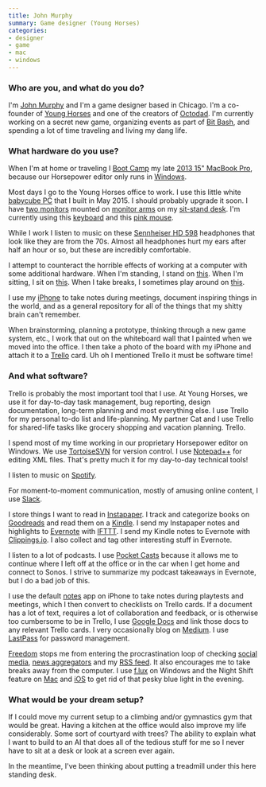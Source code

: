 ```yaml
---
title: John Murphy
summary: Game designer (Young Horses)
categories:
- designer
- game
- mac
- windows
---
```


### Who are you, and what do you do?

I'm [John Murphy](https://twitter.com/johmmmmmm "John's Twitter account.") and I'm a game designer based in Chicago. I'm a co-founder of [Young Horses](http://www.octodadgame.com/press/ "A gaming company in Chicago.") and one of the creators of [Octodad][octodad-dadliest-catch]. I'm currently working on a secret new game, organizing events as part of [Bit Bash](http://bitbashchicago.com/ "A gaming festival in Chicago."), and spending a lot of time traveling and living my dang life.

### What hardware do you use?

When I'm at home or traveling I [Boot Camp][boot-camp] my late [2013 15" MacBook Pro][macbook-pro], because our Horsepower editor only runs in [Windows][windows-10].

Most days I go to the Young Horses office to work. I use this little white [babycube PC][sst-ps07w] that I built in May 2015. I should probably upgrade it soon. I have [two monitors][ultrasharp-u2412m] mounted on [monitor arms][jarvis-dual-monitor-arm] on my [sit-stand desk][jarvis-bamboo]. I'm currently using this [keyboard][surface-ergonomic-keyboard] and this [pink mouse][lancehead-tournament-edition].

While I work I listen to music on these [Sennheiser HD 598][hd-598] headphones that look like they are from the 70s. Almost all headphones hurt my ears after half an hour or so, but these are incredibly comfortable.

I attempt to counteract the horrible effects of working at a computer with some additional hardware. When I'm standing, I stand on [this][topo]. When I'm sitting, I sit on [this][gesture]. When I take breaks, I sometimes play around on [this][multi-grip-pull-up-bar].

I use my [iPhone][iphone-8] to take notes during meetings, document inspiring things in the world, and as a general repository for all of the things that my shitty brain can't remember.

When brainstorming, planning a prototype, thinking through a new game system, etc., I work that out on the whiteboard wall that I painted when we moved into the office. I then take a photo of the board with my iPhone and attach it to a [Trello][] card. Uh oh I mentioned Trello it must be software time!

### And what software?

Trello is probably the most important tool that I use. At Young Horses, we use it for day-to-day task management, bug reporting, design documentation, long-term planning and most everything else. I use Trello for my personal to-do list and life-planning. My partner Cat and I use Trello for shared-life tasks like grocery shopping and vacation planning. Trello.

I spend most of my time working in our proprietary Horsepower editor on Windows. We use [TortoiseSVN][] for version control. I use [Notepad++][notepad-plusplus] for editing XML files. That's pretty much it for my day-to-day technical tools!

I listen to music on [Spotify][].

For moment-to-moment communication, mostly of amusing online content, I use [Slack][].

I store things I want to read in [Instapaper][]. I track and categorize books on [Goodreads][] and read them on a [Kindle][]. I send my Instapaper notes and highlights to [Evernote][] with [IFTTT][]. I send my Kindle notes to Evernote with [Clippings.io][]. I also collect and tag other interesting stuff in Evernote.

I listen to a lot of podcasts. I use [Pocket Casts][pocket-casts-ios] because it allows me to continue where I left off at the office or in the car when I get home and connect to Sonos. I strive to summarize my podcast takeaways in Evernote, but I do a bad job of this.

I use the default [notes][] app on iPhone to take notes during playtests and meetings, which I then convert to checklists on Trello cards. If a document has a lot of text, requires a lot of collaboration and feedback, or is otherwise too cumbersome to be in Trello, I use [Google Docs][google-docs] and link those docs to any relevant Trello cards. I very occasionally blog on [Medium][]. I use [LastPass][] for password management.

[Freedom][] stops me from entering the procrastination loop of checking [social media][tweetbot], [news aggregators][digg] and my [RSS feed][feedly]. It also encourages me to take breaks away from the computer. I use [f.lux][] on Windows and the Night Shift feature on [Mac][macos] and [iOS][] to get rid of that pesky blue light in the evening.

### What would be your dream setup?

If I could move my current setup to a climbing and/or gymnastics gym that would be great. Having a kitchen at the office would also improve my life considerably. Some sort of courtyard with trees? The ability to explain what I want to build to an AI that does all of the tedious stuff for me so I never have to sit at a desk or look at a screen ever again.

In the meantime, I've been thinking about putting a treadmill under this here standing desk.

[gesture]: https://www.amazon.com/dp/B0141G9IHY/ "A desk chair."
[hd-598]: https://en-us.sennheiser.com/audio-headphones-high-end-surround-sound-hd-598 "Over-the-ear headphones."
[iphone-8]: https://en.wikipedia.org/wiki/IPhone_8 "A 4.7 inch smartphone."
[jarvis-bamboo]: https://www.fully.com/standing-desks/jarvis/jarvis-adjustable-height-desk-bamboo.html "A standing desk."
[jarvis-dual-monitor-arm]: https://www.fully.com/accessories/monitor-arms/jarvis-dual-monitor-arm.html "A monitor arm."
[kindle]: https://www.amazon.com/Kindle-Ereader-ebook-reader/dp/B007HCCNJU "A digital book reader."
[lancehead-tournament-edition]: https://www.razer.com/gaming-mice/razer-lancehead-tournament-edition "A gaming mouse."
[macbook-pro]: https://www.apple.com/macbook-pro/ "A laptop."
[multi-grip-pull-up-bar]: https://www.amazon.com/dp/B002YQUP7Q/ "A pull-up bar."
[sst-ps07w]: https://www.amazon.com/dp/B007UIX1MY/ "A mini computer tower."
[surface-ergonomic-keyboard]: https://www.microsoft.com/accessories/en-us/products/surface/surface-ergonomic-keyboard "A keyboard."
[topo]: https://www.amazon.com/dp/B00V3TO9EK/ "A standing mat."
[ultrasharp-u2412m]: http://accessories.us.dell.com/sna/productdetail.aspx?c=us&l=en&s=bsd&cs=04&sku=320-2676 "A 24 inch LCD monitor."
[boot-camp]: https://en.wikipedia.org/wiki/Boot_Camp_(software) "Software to allow Macs to run Windows natively."
[clippings.io]: https://www.clippings.io/ "A service for exporting your Kindle highlights."
[digg]: http://digg.com/ "A user-curated news site."
[evernote]: https://evernote.com/ "Online software for capturing notes."
[f.lux]: https://justgetflux.com/ "A tool to make the colour of your screen adapt to the current time of day."
[feedly]: https://feedly.com/ "A feed reader."
[freedom]: https://freedom.to/ "Productivity software that locks you away from the Internet."
[goodreads]: https://www.goodreads.com/ "A service for tracking the book you've read."
[google-docs]: https://en.wikipedia.org/wiki/Google_Docs "A web-based office suite."
[ifttt]: https://ifttt.com/ "A web service for applying rules to items, not unlike how you might filter your email."
[instapaper]: https://www.instapaper.com/ "A web tool for saving pages to read later."
[ios]: https://www.apple.com/ios/ios-10/ "A mobile operating system."
[lastpass]: https://lastpass.com/ "A password manager."
[macos]: https://en.wikipedia.org/wiki/MacOS "An operating system for Mac hardware."
[medium]: https://medium.com/ "A writing/blogging service."
[notepad-plusplus]: https://notepad-plus-plus.org/ "A free text/code editor for Windows."
[notes]: https://en.wikipedia.org/wiki/Notes_(Apple) "A note-taking application included with Mac OS X."
[octodad-dadliest-catch]: http://octodadgame.com/press/sheet.php?p=octodad_dadliest_catch "A game about an octopus dad."
[pocket-casts-ios]: https://itunes.apple.com/app/pocket-casts/id414834813 "A podcast app."
[slack]: https://slack.com/ "A collaboration service."
[spotify]: https://www.spotify.com/us/ "A music streaming service."
[tortoisesvn]: https://tortoisesvn.net/ "A Subversion client for Windows."
[trello]: https://trello.com/ "A project management service."
[tweetbot]: https://tapbots.com/tweetbot/mac/ "A Twitter client for the Mac."
[windows-10]: https://en.wikipedia.org/wiki/Windows_10 "An operating system."
